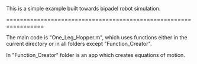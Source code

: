 This is a simple example built towards bipadel robot simulation.

=================================================================

The main code is "One_Leg_Hopper.m", which uses functions either in the current directory or in all folders except "Function_Creator".

In "Function_Creator" folder is an app which creates equations of motion. 
